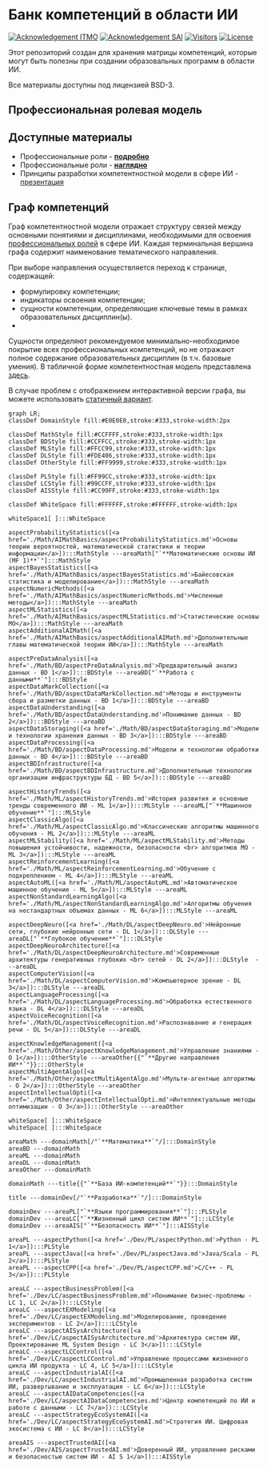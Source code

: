 # Банк компетенций в области ИИ

[![Acknowledgement ITMO](https://raw.githubusercontent.com/aimclub/open-source-ops/43bb283758b43d75ec1df0a6bb4ae3eb20066323/badges/ITMO_badge_rus.svg)](https://itmo.ru/)
[![Acknowledgement SAI](https://raw.githubusercontent.com/aimclub/open-source-ops/43bb283758b43d75ec1df0a6bb4ae3eb20066323/badges/SAI_badge.svg)](https://sai.itmo.ru/)
[![Visitors](https://api.visitorbadge.io/api/visitors?path=itmo-ai%2F25Competence-Bank&countColor=%23263759&style=plastic&labelStyle=lower)](https://visitorbadge.io/status?path=itmo-ai%2F25Competence-Bank)
[![License](https://img.shields.io/badge/License-BSD%203--Clause-blue.svg)](https://opensource.org/licenses/BSD-3-Clause)

Этот репозиторий создан для хранения матрицы компетенций,
которые могут быть полезны при создании образовальных программ в области ИИ.

Все материалы доступны под лицензией BSD-3.

## Профессиональная ролевая модель



## Доступные материалы
* Профессиональные роли - [**подробно**](./RolesCompetencies.md)
* Профессиональные роли - [**наглядно**](./ProfessionsСlearly.md)
* Принципы разработки компетентностной модели в сфере ИИ - [презентация](./extra/pres_roles.pdf)

## Граф компетенций

Граф компетентностной модели отражает структуру связей между основными понятиями и дисциплинами, 
необходимыми для освоения  [профессиональных ролей]() в сфере ИИ. 
Каждая терминальная вершина графа содержит наименование тематического направления. 

При выборе направления осуществляется переход к странице, содержащей: 
- формулировку компетенции;
- индикаторы освоения компетенции;
- сущности компетенции, определяющие ключевые темы в рамках образовательных дисциплин(ы).
- 
Сущности определяют рекомендуемое минимально-необходимое покрытие всех профессиональных компетенций, но не отражают полное содержание образовательных дисциплин (в т.ч. базовые умения).
В табличной форме компетентностная модель представлена [здесь]().

В случае проблем с отображением интерактивной версии графа, 
вы можете использовать [статичный вариант](./Extra/itmo-ai_competence-bank.pdf).

```mermaid
graph LR;
classDef DomainStyle fill:#E0E0E0,stroke:#333,stroke-width:2px

classDef MathStyle fill:#CCFFFF,stroke:#333,stroke-width:1px
classDef BDStyle fill:#CCFFCC,stroke:#333,stroke-width:1px
classDef MLStyle fill:#FFCC99,stroke:#333,stroke-width:1px
classDef DLStyle fill:#FDE406,stroke:#333,stroke-width:1px
classDef OtherStyle fill:#FF9999,stroke:#333,stroke-width:1px

classDef PLStyle fill:#FF99CC,stroke:#333,stroke-width:1px
classDef LCStyle fill:#99CCFF,stroke:#333,stroke-width:1px
classDef AISStyle fill:#CC99FF,stroke:#333,stroke-width:1px

classDef WhiteSpace fill:#FFFFFF,stroke:#FFFFFF,stroke-width:1px

whiteSpace1[ ]:::WhiteSpace

aspectProbabilityStatistics([<a href='./Math/AIMathBasics/aspectProbabilityStatistics.md'>Основы теории вероятностей, математической статистики и теории информации</a>]):::MathStyle ---areaMath["`**Математические основы ИИ (MF 1)**`"]:::MathStyle
aspectBayesStatistics([<a href='./Math/AIMathBasics/aspectBayesStatistics.md'>Байесовская статистика и моделирование</a>]):::MathStyle ---areaMath
aspectNumericMethods([<a href='./Math/AIMathBasics/aspectNumericMethods.md'>Численные методы</a>]):::MathStyle ---areaMath
aspectMLStatistics([<a href='./Math/AIMathBasics/aspectMLStatistics.md'>Статистические основы МО</a>]):::MathStyle ---areaMath
aspectAdditionalAIMath([<a href='./Math/AIMathBasics/aspectAdditionalAIMath.md'>Дополнительные главы математической теории ИИ</a>]):::MathStyle ---areaMath

aspectPreDataAnalysis([<a href='./Math/BD/aspectPreDataAnalysis.md'>Предварительный анализ данных - BD 1</a>]):::BDStyle ---areaBD["`**Работа с данными**`"]:::BDStyle
aspectDataMarkCollection([<a href='./Math/BD/aspectDataMarkCollection.md'>Методы и инструменты сбора и разметки данных - BD 1</a>]):::BDStyle ---areaBD
aspectDataUnderstanding([<a href='./Math/BD/aspectDataUnderstanding.md'>Понимание данных - BD 2</a>]):::BDStyle ---areaBD
aspectDataStoraging([<a href='./Math/BD/aspectDataStoraging.md'>Модели и технологии хранения данных - BD 3</a>]):::BDStyle ---areaBD
aspectDataProcessing([<a href='./Math/BD/aspectDataProcessing.md'>Модели и технологии обработки данных - BD 4</a>]):::BDStyle ---areaBD
aspectBDInfrastructure([<a href='./Math/BD/aspectBDInfrastructure.md'>Дополнительные технологии организации инфраструктуры БД - BD 5</a>]):::BDStyle ---areaBD

aspectHistoryTrends([<a href='./Math/ML/aspectHistoryTrends.md'>История развития и основные тренды современного ИИ - ML 1</a>]):::MLStyle ---areaML["`**Машинное обучение**`"]:::MLStyle
aspectClassicAlgo([<a href='./Math/ML/aspectClassicAlgo.md'>Классические алгоритмы машинного обучения - ML 2</a>]):::MLStyle ---areaML
aspectMLStability([<a href='./Math/ML/aspectMLStability.md'>Методы повышения устойчивости, надежности, безопасности <br> алгоритмов МО - ML 3</a>]):::MLStyle ---areaML
aspectReinforcementLearning([<a href='./Math/ML/aspectReinforcementLearning.md'>Обучение с подкреплением - ML 4</a>]):::MLStyle ---areaML
aspectAutoML([<a href='./Math/ML/aspectAutoML.md'>Автоматическое машинное обучение - ML 5</a>]):::MLStyle ---areaML
aspectNonStandardLearningAlgo([<a href='./Math/ML/aspectNonStandardLearningAlgo.md'>Алгоритмы обучения на нестандартных объемах данных - ML 6</a>]):::MLStyle ---areaML

aspectDeepNeuro([<a href='./Math/DL/aspectDeepNeuro.md'>Нейронные сети, глубокие нейронные сети - DL 1</a>]):::DLStyle ---areaDL["`**Глубокое обучение**`"]:::DLStyle
aspectDeepNeuroArchitecture([<a href='./Math/DL/aspectDeepNeuroArchitecture.md'>Современные архитектуры генеративных глубоких <br> сетей - DL 2</a>]):::DLStyle  ---areaDL
aspectComputerVision([<a href='./Math/DL/aspectComputerVision.md'>Компьютерное зрение - DL 3</a>]):::DLStyle ---areaDL
aspectLanguageProcessing([<a href='./Math/DL/aspectLanguageProcessing.md'>Обработка естественного языка - DL 4</a>]):::DLStyle ---areaDL
aspectVoiceRecognition([<a href='./Math/DL/aspectVoiceRecognition.md'>Распознавание и генерация речи - DL 5</a>]):::DLStyle ---areaDL

aspectKnowledgeManagement([<a href='./Math/Other/aspectKnowledgeManagement.md'>Управление знаниями - O 1</a>]):::OtherStyle ---areaOther{{"`**Другие направления ИИ**`"}}:::OtherStyle
aspectMultiAgentAlgo([<a href='./Math/Other/aspectMultiAgentAlgo.md'>Мульти-агентные алгоритмы - O 2</a>]):::OtherStyle ---areaOther
aspectIntellectualOpti([<a href='./Math/Other/aspectIntellectualOpti.md'>Интеллектуальные методы оптимизации - O 3</a>]):::OtherStyle ---areaOther

whiteSpace[ ]:::WhiteSpace
whiteSpace[ ]:::WhiteSpace

areaMath ---domainMath[/"`**Математика**`"/]:::DomainStyle
areaBD ---domainMath
areaML ---domainMath
areaDL ---domainMath
areaOther ---domainMath

domainMath ---title{{"`**База ИИ-компетенций**`"}}:::DomainStyle

title ---domainDev[/"`**Разработка**`"/]:::DomainStyle

domainDev ---areaPL["`**Языки программирования**`"]:::PLStyle
domainDev ---areaLC["`**Жизненный цикл систем ИИ**`"]:::LCStyle
domainDev ---areaAIS["`**Безопасность ИИ**`"]:::AISStyle

areaPL ---aspectPython([<a href='./Dev/PL/aspectPython.md'>Python - PL 1</a>]):::PLStyle
areaPL ---aspectJava([<a href='./Dev/PL/aspectJava.md'>Java/Scala - PL 2</a>]):::PLStyle
areaPL ---aspectCPP([<a href='./Dev/PL/aspectCPP.md'>C/C++ - PL 3</a>]):::PLStyle

areaLC ---aspectBusinessProblem([<a href='./Dev/LC/aspectBusinessProblem.md'>Понимание бизнес-проблемы - LC 1, LC 2</a>]):::LCStyle
areaLC ---aspectEXModeling([<a href='./Dev/LC/aspectEXModeling.md'>Моделирование, проведение экспериментов - LC 2</a>]):::LCStyle
areaLC ---aspectAISysArchitecture([<a href='./Dev/LC/aspectAISysArchitecture.md'>Архитектура систем ИИ, Проектирование ML System Design - LC 3</a>]):::LCStyle
areaLC ---aspectLCControl([<a href='./Dev/LC/aspectLCControl.md'>Управление процессами жизненного цикла ИИ продукта - LC 4, LC 5</a>]):::LCStyle
areaLC ---aspectIndustrialAI([<a href='./Dev/LC/aspectIndustrialAI.md'>Промышленная разработка систем ИИ, развертывание и эксплуатация - LC 6</a>]):::LCStyle
areaLC ---aspectAIDataCompetencies([<a href='./Dev/LC/aspectAIDataCompetencies.md'>Центр компетенций по ИИ и работе с данными - LC 7</a>]):::LCStyle
areaLC ---aspectStrategyEcoSystemAI([<a href='./Dev/LC/aspectStrategyEcoSystemAI.md'>Стратегия ИИ. Цифровая экосистема с ИИ - LC 8</a>]):::LCStyle

areaAIS ---aspectTrustedAI([<a href='./Dev/AIS/aspectTrustedAI.md'>Доверенный ИИ, управление рисками и безопасностью систем ИИ - AI S 1</a>]):::AISStyle
```
